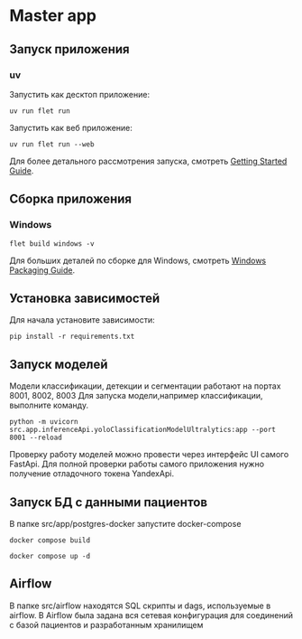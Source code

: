 # Master app

## Запуск приложения

### uv

Запустить как десктоп приложение:

```
uv run flet run
```

Запустить как веб приложение:

```
uv run flet run --web
```

Для более детального рассмотрения запуска, смотреть [Getting Started Guide](https://flet.dev/docs/getting-started/).

## Сборка приложения

### Windows

```
flet build windows -v
```

Для больших деталей по сборке для Windows, смотреть [Windows Packaging Guide](https://flet.dev/docs/publish/windows/).

## Установка зависимостей
Для начала установите зависимости:
```
pip install -r requirements.txt
```

## Запуск моделей
Модели классификации, детекции и сегментации работают на портах 8001, 8002, 8003
Для запуска модели,например классификации, выполните команду.
```
python -m uvicorn src.app.inferenceApi.yoloClassificationModelUltralytics:app --port 8001 --reload
```
Проверку работу моделей можно провести через интерфейс UI самого FastApi.
Для полной проверки работы самого приложения нужно получение отладочного токена YandexApi.

## Запуск БД с данными пациентов
В папке src/app/postgres-docker запустите docker-compose
```
docker compose build
```
```
docker compose up -d
```

## Airflow
В папке src/airflow находятся SQL скрипты и dags, используемые в airflow. В Airflow была задана вся сетевая конфигурация для соединений с базой пациентов и разработанным хранилищем